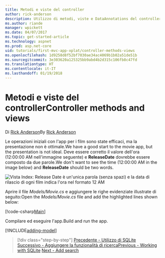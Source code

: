 ```yaml
---
title: Metodi e viste del controller
author: rick-anderson
description: Utilizzo di metodi, viste e DataAnnotations del controller
ms.author: riande
manager: wpickett
ms.date: 04/07/2017
ms.topic: get-started-article
ms.technology: aspnet
ms.prod: asp.net-core
uid: tutorials/first-mvc-app-xplat/controller-methods-views
ms.openlocfilehash: 1d9258d8f52bf7030ae34ac4069b1b02a51de51b
ms.sourcegitcommit: 3e303620a125325bb9abd4b2d315c106fb8c47fd
ms.translationtype: HT
ms.contentlocale: it-IT
ms.lasthandoff: 01/19/2018
---
```

# <a name="controller-methods-and-views"></a><span data-ttu-id="e117f-103">Metodi e viste del controller</span><span class="sxs-lookup"><span data-stu-id="e117f-103">Controller methods and views</span></span>

<span data-ttu-id="e117f-104">Di [Rick Anderson](https://twitter.com/RickAndMSFT)</span><span class="sxs-lookup"><span data-stu-id="e117f-104">By [Rick Anderson](https://twitter.com/RickAndMSFT)</span></span>

<span data-ttu-id="e117f-105">Le operazioni iniziali con l'app per i film sono state efficaci, ma la presentazione non è ottimale.</span><span class="sxs-lookup"><span data-stu-id="e117f-105">We have a good start to the movie app, but the presentation is not ideal.</span></span> <span data-ttu-id="e117f-106">Deve essere corretto il valore dell'ora (12:00:00 AM nell'immagine seguente) e **ReleaseDate** dovrebbe essere composto da due parole.</span><span class="sxs-lookup"><span data-stu-id="e117f-106">We don't want to see the time (12:00:00 AM in the image below) and **ReleaseDate** should be two words.</span></span>

![Vista Index: Release Date è un'unica parola (senza spazi) e la data di rilascio di ogni film indica l'ora nel formato 12 AM](../../tutorials/first-mvc-app/working-with-sql/_static/m55.png)

<span data-ttu-id="e117f-108">Aprire il file *Models/Movie.cs* e aggiungere le righe evidenziate illustrate di seguito:</span><span class="sxs-lookup"><span data-stu-id="e117f-108">Open the *Models/Movie.cs* file and add the highlighted lines shown below:</span></span>

[!code-csharp[Main](../../tutorials/first-mvc-app/start-mvc/sample/MvcMovie/Models/MovieDate.cs?name=snippet_1&highlight=2,11-12)]

<span data-ttu-id="e117f-109">Compilare ed eseguire l'app.</span><span class="sxs-lookup"><span data-stu-id="e117f-109">Build and run the app.</span></span>

<!-- include start
![MVC Movie application open browser showing movie data](../../tutorials/first-mvc-app/working-with-sql/_static/m55.png)

 -->

[!INCLUDE[adding-model](../../includes/mvc-intro/controller-methods-views.md)]

>[!div class="step-by-step"]
<span data-ttu-id="e117f-110">[Precedente - Utilizzo di SQLite](working-with-sql.md)
[Successivo - Aggiungere la funzionalità di ricerca](search.md)</span><span class="sxs-lookup"><span data-stu-id="e117f-110">[Previous - Working with SQLite](working-with-sql.md)
[Next - Add search](search.md)</span></span>  
